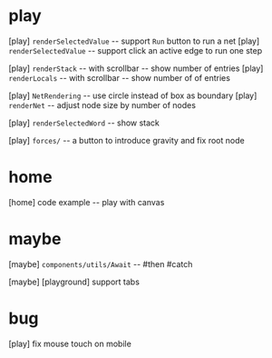 # play

[play] `renderSelectedValue` -- support `Run` button to run a net
[play] `renderSelectedValue` -- support click an active edge to run one step

[play] `renderStack` -- with scrollbar -- show number of entries
[play] `renderLocals` -- with scrollbar -- show number of of entries

[play] `NetRendering` -- use circle instead of box as boundary
[play] `renderNet` -- adjust node size by number of nodes

[play] `renderSelectedWord` -- show stack

[play] `forces/` -- a button to introduce gravity and fix root node

# home

[home] code example -- play with canvas

# maybe

[maybe] `components/utils/Await` -- #then #catch

[maybe] [playground] support tabs

# bug

[play] fix mouse touch on mobile
